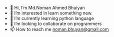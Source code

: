 - 👋 Hi, I’m Md.Noman Ahmed Bhuiyan
- 👀 I’m interested in learn something new.
- 🌱 I’m currently learning python language
- 💞️ I’m looking to collaborate on programmers
- 📫 How to reach me noman.bhuyan@gmail.com

<!---
nomanbhuiyan53/nomanbhuiyan53 is a ✨ special ✨ repository because its `README.md` (this file) appears on your GitHub profile.
You can click the Preview link to take a look at your changes.
--->
